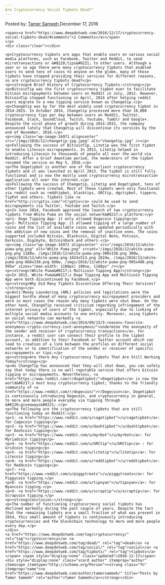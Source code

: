 ```yaml
---
Are Cryptocurrency Social Tipbots Dead?"
---
```

<article class="post-listing post-16967 post type-post status-publish format-standard has-post-thumbnail hentry  tag-cryptocurrency tag-dead tag-social tag-tipbots">
    <div class="post-inner">
        <span>Posted by: <a href="https://www.deepdotweb.com/author/tamersameeh/" title="">Tamer Sameeh </a></span>
    <span>December 17, 2016</span>
    
    <span><a href="https://www.deepdotweb.com/2016/12/17/cryptocurrency-social-tipbots-dead/#comments">2 Comments</a></span>
    </p>
    <div class="clear"></div>
    
    <p>Cryptocurrency tipbots are apps that enable users on various social media platforms, such as Facebook, Twitter and Reddit, to send microtransactions or &#8220;tips&#8221; to other users. Although a year or so ago there were many cryptocurrency tipbots that enabled users to send tens of coins to anyone on the globe, many of those tipbots have stopped providing their services for different reasons, so are cryptocurrency tipbots dead?</p>
    <p><strong>A Brief History of Cryptocurrency Tipbots:</strong></p>
    <p>BitcoinTip was the first cryptocurrency tipbot ever to facilitate bitcoin micropayments between users on Reddit in July, 2012. However, BitcoinTip stopped functioning in April, 2014 after helping reddit users migrate to a new tipping service known as Changetip.</p>
    <p>Changetip was by far the most widely used cryptocurrency tipbot in 2014-2015. In October 2014, Changetip processed more than 10,000 cryptocurrency tips per day between users on Reddit, Twitter, Facebook, Slack, SoundCloud, Twitch, Youtube, Tumblr and Google+. Despite the viral phase of growth during 2014-2015, the company announced lately that Changetip will discontinue its services by the end of November, 2016.</p>
    <p><img class="wp-image-16971 aligncenter" src="/imgs/2016/12/changetip-jpg.jpeg" alt="changetip.jpg" /></p>
    <p>Following the success of BitcoinTip, Litetip was the first tipbot to enable Litecoin micropayments. In 2013, Litetip helped in introducing Litecoin to thousands of people all over the world via Reddit. After a brief downtime period, the moderators of the tipbot resumed the service on May 5, 2016.</p>
    <p>The Dogetipbot is another one of the earliest cryptocurrency tipbots and it was launched in April 2013. The tipbot is still fully functional and is now the mostly used cryptocurrency microtransaction application all over the internet.</p>
    <p>Following the success of Changetip, Litetip and Dogetipbot, tens of other tipbots were created. Most of these tipbots were only functional via reddit such as reddtipbot, blacktips, GRCtip, dgctipbot, tippero, TipPot and others. Tipbots like <a href="http://cryptiv.com/">Cryptiv</a> could be used to send micropayments via Twitter, Youtube and Twitch.</p>
    <p>In June 2014, Facebook approved the launch of two cryptocurrency tipbots from White Puma on the social network&#8217;s platform:</p>
    <p>1- Doge Tipping App: it only allowed Dogecoin tipping</p>
    <p>2- Multicoin Tipping App: it allowed tipping of a large number of coins and the list of available coins was updated periodically with the addition of new coins and the removal of inactive ones. The coins supported included Bitcoin, Blackcoin, Digital Note, Potcoin, Darkcoin, Digibyte, BitcoinDark and others.</p>
    <p><img class="wp-image-16972 aligncenter" src="/imgs/2016/12/white-puma-png.png" alt="White Puma.png" srcset="/imgs/2016/12/white-puma-png.png 1188w, /imgs/2016/12/white-puma-png-300x150.png 300w, /imgs/2016/12/white-puma-png-1024x513.png 1024w, /imgs/2016/12/white-puma-png-660x330.png 660w, /imgs/2016/12/white-puma-png-995x498.png 995w" sizes="(max-width: 1188px) 100vw, 1188px" /></p>
    <p><strong>(White Puma&#8217;s Multicoin Tipping App)</strong></p>
    <p>In 2015, White Puma&#8217;s Doge Tipping App and Multicoin Tipping App were both discontinued by Facebook.</p>
    <p><strong>Why Did Many Tipbots Discontinue Offering Their Services?</strong></p>
    <p>Anti-Money Laundering (AML) policies and legislations were the biggest hurdle ahead of many cryptocurrency micropayment providers and were in most cases the reason why many tipbots were shut down. On the other hand, ChangeTip received criticism regarding infringement of the internet privacy of users of the tipbot, especially due to linking of multiple social media accounts to one entity. Moreover, using tipbots on social networks can markedly <a href="https://www.deepdotweb.com/2014/09/15/5-reasons-favorite-anonymous-crypto-currency-isnt-anonymous/">undermine the anonymity of the sender and receiver of cryptocurrency transactions</a>. For instance, a reddit user can connect their profile to the tipbot account, in addition to their Facebook or Twitter account which can lead to creation of a link between the profiles on different social networks or to identification of the sender or receiver of specific micropayments or tips.</p>
    <p><strong>Are there Any Cryptocurrency Tipbots That Are Still Working Today?</strong></p>
    <p>As ChangeTip has announced that they will shut down, you can safely say that today there is no well reputable service that offers bitcoin tipping or micropayments. Nevertheless, <a href="https://www.reddit.com/r/dogetipbot/">Dogetipbot</a> is now the world&#8217;s most busy cryptocurrency tipbot; thanks to the friendly community of <a href="https://www.reddit.com/r/dogecoin/">r/Dogecoin</a>, Dogetipbot is continuously introducing Dogecoin, and cryptocurrency in general, to more and more people everyday via tipping through &#8220;giveaways&#8221;.</p>
    <p>The following are the cryptocurrency tipbots that are still functioning today on Reddit:</p>
    <p>1- <a href="https://www.reddit.com/u/cagetipbot">/u/cagetipbot</a>: for Cagecoin tipping</p>
    <p>2- <a href="https://www.reddit.com/u/dashtipbot">/u/dashtipbot</a>: for Dashcoin tipping</p>
    <p>3- <a href="https://www.reddit.com/u/myrbot">/u/myrbot</a>: for Myriadcoin tipping</p>
    <p>4- <a href="https://www.reddit.com/u/GRCtip">/u/GRCtip</a> : for Gridcoin tipping</p>
    <p>5- <a href="https://www.reddit.com/u/litetip">/u/litetip</a>: for Litecoin tipping</p>
    <p>6- <a href="https://www.reddit.com/u/reddtipbot">/u/reddtipbot</a>: for Reddcoin tipping</p>
    <p>7- +<a href="https://www.reddit.com/u/piggytreats">/u/piggytreats</a>: for Piggycoin tipping.</p>
    <p>8- <a href="https://www.reddit.com/u/tipnyan">/u/tipnyan</a>: for Nyancoin tipping.</p>
    <p>9- <a href="https://www.reddit.com/u/scraptip">/u/scraptip</a>: for Scrapcoin tipping.</p>
    <p><strong>Conclusion:</strong></p>
    <p>The number of functioning cryptocurrency social tipbots has declined markedly during the past couple of years. Despite the fact that the remaining tipbots are a small fraction of what was present in 2014, this small amount of tipbots is continuously introducing cryptocurrencies and the blockchain technology to more and more people every day.</p>
    </div>
    <a href="https://www.deepdotweb.com/tag/cryptocurrency/" rel="tag">cryptocurrency</a> <a href="https://www.deepdotweb.com/tag/dead/" rel="tag">dead</a> <a href="https://www.deepdotweb.com/tag/social/" rel="tag">social</a> <a href="https://www.deepdotweb.com/tag/tipbots/" rel="tag">tipbots</a></span> <span style="display:none" class="updated">2016-12-17</span>
    <div style="display:none" class="vcard author" itemprop="author" itemscope itemtype="http://schema.org/Person"><strong class="fn" itemprop="name"><a href="https://www.deepdotweb.com/author/tamersameeh/" title="Posts by Tamer Sameeh" rel="author">Tamer Sameeh</a></strong></div>
    

